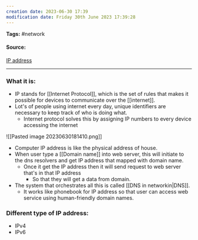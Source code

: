 ```yaml
---
creation date: 2023-06-30 17:39
modification date: Friday 30th June 2023 17:39:28
---
```


**Tags:** #network 

#### Source:
[IP address](https://www.cloudflare.com/learning/dns/glossary/what-is-my-ip-address/)

--------------------------------------

### What it is:

* IP stands for [[Internet Protocol]], which is the set of rules that makes it possible for devices to communicate over the [[internet]].
* Lot's of people using internet every day, unique identifiers are necessary to keep track of who is doing what.
	* Internet protocol solves this by assigning IP numbers to every device accessing the internet

![[Pasted image 20230630181410.png]]

* Computer IP address is like the physical address of house.
* When user type a [[Domain name]] into web server, this will initiate to the dns resolvers and get IP address that mapped with domain name.
	* Once it get the IP address then it will send request to web server that's in that IP address 
		* So that they will get a data from domain.
* The system that orchestrates all this is called [[DNS in networkin|DNS]].
	* It works like phonebook for IP address so that user can access web service using human-friendly domain names.

### Different type of IP address:

* IPv4
* IPv6
